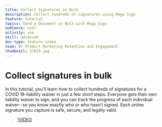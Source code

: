 ```yaml
---
title: Collect Signatures in Bulk
description: Collect hundreds of signatures using Mega Sign
feature: tutorial
topics: Send a Document in Bulk with Mega Sign
audience: user
activity: use
skill: advanced
doc-type: feature video
team: DC Product Marketing Retention and Engagement
thumbnail: 37839.jpg
---
```


# Collect signatures in bulk

In this tutorial, you'll learn how to collect hundreds of signatures for a COVID 19-liability waiver in just a few short steps. Everyone gets their own liability waiver to sign, and you can track the progress of each individual waiver--so you know exactly who or who hasn’t signed. Each online signature you capture is safe, secure, and legally valid.
>[!VIDEO](https://video.tv.adobe.com/v/37839?hidetitle=true)